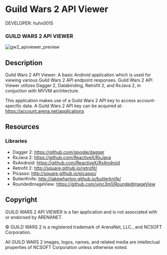 Guild Wars 2 API Viewer
========================

DEVELOPER: huhx0015

### GUILD WARS 2 API VIEWER
![gw2_apiviewer_preview](https://cloud.githubusercontent.com/assets/1645482/22623705/6f516bba-eb18-11e6-98e7-d2432e9b2579.gif)

## Description

Guild Wars 2 API Viewer: A basic Android application which is used for viewing various Guild Wars 2 API endpoint responses. Guild Wars 2 API Viewer utilizes Dagger 2, Databinding, Retrofit 2, and RxJava 2, in conjuction with MVVM architecture.

This application makes use of a Guild Wars 2 API key to access account-specific data. A Guild Wars 2 API key can be acquired at: https://account.arena.net/applications

## Resources

### Libraries

* Dagger 2: https://github.com/google/dagger
* RxJava 2: https://github.com/ReactiveX/RxJava
* RxAndroid: https://github.com/ReactiveX/RxAndroid
* Retrofit 2: http://square.github.io/retrofit/
* Picasso: http://square.github.io/picasso/
* ButterKnife: http://jakewharton.github.io/butterknife/
* RoundedImageView: https://github.com/vinc3m1/RoundedImageView

## Copyright

GUILD WARS 2 API VIEWER is a fan application and is not associated with or endorsed by ARENANET.

© GUILD WARS 2 is a registered trademark of ArenaNet, LLC., and NCSOFT Corporation.

All GUILD WARS 2 images, logos, names, and related media are intellectual properties of NCSOFT Corporation unless otherwise noted.
